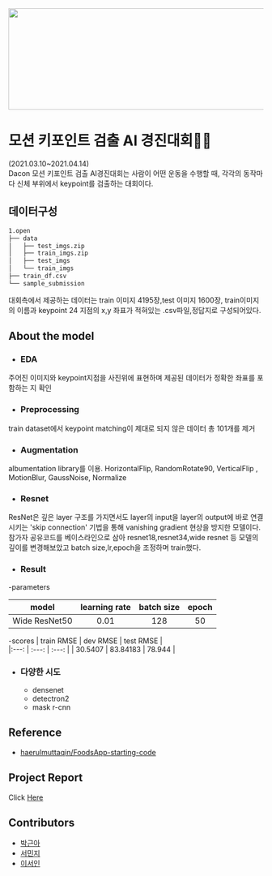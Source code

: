 
<img src="https://user-images.githubusercontent.com/77844152/132121864-7c089282-a781-49b7-a51c-256f6b8a1542.jpeg" width="900" height="200">

# 모션 키포인트 검출 AI 경진대회🏃‍♀️
(2021.03.10~2021.04.14)<br/>
Dacon 모션 키포인트 검출 AI경진대회는 사람이 어떤 운동을 수행할 때, 각각의 동작마다 신체 부위에서 keypoint를 검출하는 대회이다.


## 데이터구성

```bash
1.open
├── data
│   ├── test_imgs.zip
│   ├── train_imgs.zip
│   ├── test_imgs
│   └── train_imgs
├── train_df.csv
└── sample_submission
``` 
대회측에서 제공하는 데이터는 train 이미지 4195장,test 이미지 1600장, train이미지의 이름과 keypoint 24 지점의 x,y 좌표가 적혀있는 .csv파일,정답지로 구성되어있다.

## About the model


* ### EDA
 주어진 이미지와 keypoint지점을 사진위에 표현하며 제공된 데이터가 정확한 좌표를 포함하는 지 확인

* ### Preprocessing
train dataset에서 keypoint matching이 제대로 되지 않은 데이터 총 101개를 제거

* ### Augmentation
albumentation library를 이용. HorizontalFlip, RandomRotate90, VerticalFlip , MotionBlur, GaussNoise, Normalize

* ### Resnet
ResNet은 깊은 layer 구조를 가지면서도 layer의 input을 layer의 output에 바로 연결시키는 'skip connection' 기법을 통해 vanishing gradient 현상을 방지한 모델이다.
참가자 공유코드를 베이스라인으로 삼아 resnet18,resnet34,wide resnet 등 모델의 깊이를 변경해보았고 batch size,lr,epoch을 조정하며 train했다.


* ### Result
-parameters
	
| model| learning rate       | batch size        |  epoch |
|:---: | :---: | :---: |  :---: | 
| Wide ResNet50             | 	0.01     | 128 | 50|  

-scores	
|       train RMSE           |     dev RMSE                   | test RMSE         |  
|:---: | :---: | :---: | 
|    30.5407       | 	83.84183      | 78.944  |  


* ### 다양한 시도
	- densenet
	- detectron2
	- mask r-cnn

## Reference

*   [haerulmuttaqin/FoodsApp-starting-code](https://github.com/haerulmuttaqin/FoodsApp-starting-code)<br/>

## Project Report

Click [Here](https://drive.google.com/file/d/1Lpa7W7CeAKZmVW951RScrL2dIgGH7Ls3/view?usp=sharing)


## Contributors

* [박근아](https://github.com/guen-a-park)
* [서민지](https://github.com/Minjee-Seo)
* [이서인](https://github.com/seoin-lee)

